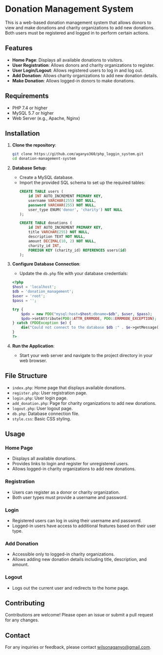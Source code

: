 # Donation Management System

This is a web-based donation management system that allows donors to view and make donations and charity organizations to add new donations. Both users must be registered and logged in to perform certain actions.

## Features

- **Home Page**: Displays all available donations to visitors.
- **User Registration**: Allows donors and charity organizations to register.
- **User Login/Logout**: Allows registered users to log in and log out.
- **Add Donation**: Allows charity organizations to add new donation details.
- **Make Donation**: Allows logged-in donors to make donations.

## Requirements

- PHP 7.4 or higher
- MySQL 5.7 or higher
- Web Server (e.g., Apache, Nginx)

## Installation

1. **Clone the repository**:
    ```sh
    git clone https://github.com/aganyo360/php_loggin_system.git
    cd donation-management-system
    ```

2. **Database Setup**:
    - Create a MySQL database.
    - Import the provided SQL schema to set up the required tables:
      ```sql
      CREATE TABLE users (
          id INT AUTO_INCREMENT PRIMARY KEY,
          username VARCHAR(255) NOT NULL,
          password VARCHAR(255) NOT NULL,
          user_type ENUM('donor', 'charity') NOT NULL
      );

      CREATE TABLE donations (
          id INT AUTO_INCREMENT PRIMARY KEY,
          title VARCHAR(255) NOT NULL,
          description TEXT NOT NULL,
          amount DECIMAL(10, 2) NOT NULL,
          charity_id INT,
          FOREIGN KEY (charity_id) REFERENCES users(id)
      );
      ```

3. **Configure Database Connection**:
    - Update the `db.php` file with your database credentials:
    ```php
    <?php
    $host = 'localhost';
    $db = 'donation_management';
    $user = 'root';
    $pass = '';

    try {
        $pdo = new PDO("mysql:host=$host;dbname=$db", $user, $pass);
        $pdo->setAttribute(PDO::ATTR_ERRMODE, PDO::ERRMODE_EXCEPTION);
    } catch (PDOException $e) {
        die("Could not connect to the database $db :" . $e->getMessage());
    }
    ?>
    ```

4. **Run the Application**:
    - Start your web server and navigate to the project directory in your web browser.

## File Structure

- `index.php`: Home page that displays available donations.
- `register.php`: User registration page.
- `login.php`: User login page.
- `add_donation.php`: Page for charity organizations to add new donations.
- `logout.php`: User logout page.
- `db.php`: Database connection file.
- `style.css`: Basic CSS styling.

## Usage

### Home Page

- Displays all available donations.
- Provides links to login and register for unregistered users.
- Allows logged-in charity organizations to add new donations.

### Registration

- Users can register as a donor or charity organization.
- Both user types must provide a username and password.

### Login

- Registered users can log in using their username and password.
- Logged-in users have access to additional features based on their user type.

### Add Donation

- Accessible only to logged-in charity organizations.
- Allows adding new donation details including title, description, and amount.

### Logout

- Logs out the current user and redirects to the home page.


## Contributing

Contributions are welcome! Please open an issue or submit a pull request for any changes.

## Contact

For any inquiries or feedback, please contact [wilsonaganyo@gmail.com](mailto:wilsonaganyo@gmail.com).
